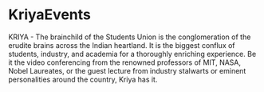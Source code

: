 # KriyaEvents
KRIYA - The brainchild of the Students Union is the conglomeration of the erudite brains across the Indian heartland. It is the biggest conflux of students, industry, and academia for a thoroughly enriching experience. Be it the video conferencing from the renowned professors of MIT, NASA, Nobel Laureates, or the guest lecture from industry stalwarts or eminent personalities around the country, Kriya has it.
